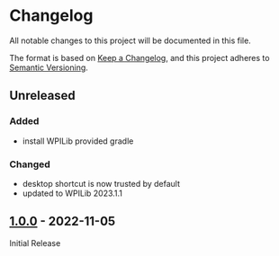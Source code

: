# Changelog

All notable changes to this project will be documented in this file.

The format is based on [Keep a Changelog](https://keepachangelog.com/en/1.0.0/),
and this project adheres to
[Semantic Versioning](https://semver.org/spec/v2.0.0.html).

## Unreleased

### Added

- install WPILib provided gradle

### Changed

- desktop shortcut is now trusted by default
- updated to WPILib 2023.1.1

## [1.0.0] - 2022-11-05

Initial Release

[1.0.0]: https://github.com/FRC7540/ansible-collection-frc/releases/tag/v1.0.0
